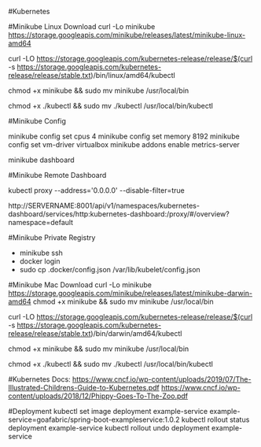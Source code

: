#Kubernetes

#Minikube Linux Download 
curl -Lo minikube https://storage.googleapis.com/minikube/releases/latest/minikube-linux-amd64

curl -LO https://storage.googleapis.com/kubernetes-release/release/$(curl -s https://storage.googleapis.com/kubernetes-release/release/stable.txt)/bin/linux/amd64/kubectl

chmod +x minikube && sudo mv minikube /usr/local/bin

chmod +x ./kubectl && sudo mv ./kubectl /usr/local/bin/kubectl

#Minikube Config

minikube config set cpus 4
minikube config set memory 8192
minikube config set vm-driver virtualbox
minikube addons enable metrics-server

minikube dashboard

#Minikube Remote Dashboard

kubectl proxy --address='0.0.0.0' --disable-filter=true

http://SERVERNAME:8001/api/v1/namespaces/kubernetes-dashboard/services/http:kubernetes-dashboard:/proxy/#/overview?namespace=default

#Minikube Private Registry
- minikube ssh
- docker login
- sudo cp .docker/config.json /var/lib/kubelet/config.json

#Minikube Mac Download
curl -Lo minikube https://storage.googleapis.com/minikube/releases/latest/minikube-darwin-amd64
chmod +x minikube && sudo mv minikube /usr/local/bin

curl -LO https://storage.googleapis.com/kubernetes-release/release/$(curl -s https://storage.googleapis.com/kubernetes-release/release/stable.txt)/bin/darwin/amd64/kubectl

chmod +x minikube && sudo mv minikube /usr/local/bin

chmod +x ./kubectl && sudo mv ./kubectl /usr/local/bin/kubectl

#Kubernetes Docs:
https://www.cncf.io/wp-content/uploads/2019/07/The-Illustrated-Childrens-Guide-to-Kubernetes.pdf
https://www.cncf.io/wp-content/uploads/2018/12/Phippy-Goes-To-The-Zoo.pdf

#Deployment
kubectl set image deployment example-service example-service=goafabric/spring-boot-exampleservice:1.0.2
kubectl rollout status deployment example-service
kubectl rollout undo deployment example-service